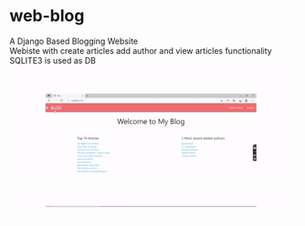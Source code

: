 # web-blog
A  Django Based Blogging Website<br>
Webiste with create articles add author and view articles functionality SQLITE3 is used as DB
![alt tag](https://github.com/Avneesh-AJ/web-blog/blob/main/static/about/demo.gif)



